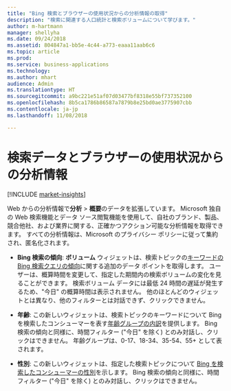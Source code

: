```yaml
---
title: "Bing 検索とブラウザーの使用状況からの分析情報の取得"
description: "検索に関連する人口統計と検索ボリュームについて学びます。"
author: m-hartmann
manager: shellyha
ms.date: 09/24/2018
ms.assetid: 804847a1-bb5e-4c44-a773-eaaa11aab6c6
ms.topic: article
ms.prod: 
ms.service: business-applications
ms.technology: 
ms.author: mhart
audience: Admin
ms.translationtype: HT
ms.sourcegitcommit: a9bc221e51af07d03477bf8318e55bf737352100
ms.openlocfilehash: 8b5ca1786b86587a7879b8e25bd0ae3775907cbb
ms.contentlocale: ja-jp
ms.lasthandoff: 11/08/2018

---
```


# <a name="insights-from-search-data-and-browser-usage"></a>検索データとブラウザーの使用状況からの分析情報

[!INCLUDE [market-insights](../includes/market-insights.md)]

Web からの分析情報で**分析** > **概要**のデータを拡張しています。 Microsoft 独自の Web 検索機能とデータ ソース閲覧機能を使用して、自社のブランド、製品、競合他社、および業界に関する、正確かつアクション可能な分析情報を取得できます。 すべての分析情報は、Microsoft のプライバシー ポリシーに従って集約され、匿名化されます。

- **Bing 検索の傾向**: **ボリューム** ウィジェットは、検索トピックの[キーワードの Bing 検索クエリの傾向](https://docs.microsoft.com/dynamics365/ai/market-insights/analytics-overview#volume)に関する追加のデータ ポイントを取得します。 ユーザーは、概算時間を変更して、指定した期間内の検索ボリュームの変化を見ることができます。 検索ボリューム データには最低 24 時間の遅延が発生するため、"今日" の概算時間は表示されません。 他のほとんどのウィジェットとは異なり、他のフィルターとは対話できず、クリックできません。

- **年齢**: この新しいウィジェットは、検索トピックのキーワードについて Bing を検索したコンシューマーを表す[年齢グループの内訳](https://docs.microsoft.com/dynamics365/ai/market-insights/analytics-overview#age)を提供します。 Bing 検索の傾向と同様に、時間フィルター ("今日" を除く) とのみ対話し、クリックはできません。 年齢グループは、0-17、18-34、35-54、55+ として表されます。 

- **性別**: この新しいウィジェットは、指定した検索トピックについて [Bing を検索したコンシューマーの性別](https://docs.microsoft.com/dynamics365/ai/market-insights/analytics-overview#gender)を示します。 Bing 検索の傾向と同様に、時間フィルター ("今日" を除く) とのみ対話し、クリックはできません。

